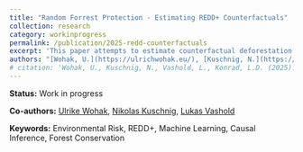 ```yaml
---
title: "Random Forrest Protection - Estimating REDD+ Counterfactuals"
collection: research
category: workinprogress
permalink: /publication/2025-redd-counterfactuals
excerpt: 'This paper attempts to estimate counterfactual deforestation rates for evaluating REDD+ forest conservation programs using machine learning methods.'
authors: "[Wohak, U.](https://ulrichwohak.eu/), [Kuschnig, N.](https://www.kuschnig.eu/), [Vashold, L.](https://www.vashold.eu/), Konrad, L.D."
# citation: 'Wohak, U., Kuschnig, N., Vashold, L., Konrad, L.D. (2025). &quot;Random Forrest Protection - Estimating REDD+ Counterfactuals.&quot; <i>Unpublished Document</i>.'
---
```


**Status:** Work in progress

**Co-authors:** [Ulrike Wohak](https://ulrichwohak.eu/), [Nikolas Kuschnig](https://www.kuschnig.eu/), [Lukas Vashold](https://www.vashold.eu/)

**Keywords:** Environmental Risk, REDD+, Machine Learning, Causal Inference, Forest Conservation

